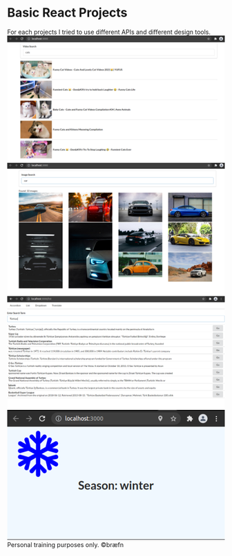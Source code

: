 # Basic React Projects
For each projects I tried to use different APIs and different design tools. 
![VidSec](https://github.com/brtkrclr/BasicReactProjects/blob/master/VideoSearch/VideoSearch.png?raw=true)
![PicSearcy](https://github.com/brtkrclr/BasicReactProjects/blob/master/PicSearch/pic.png?raw=true)
![Roogle](https://github.com/brtkrclr/BasicReactProjects/blob/master/Roogle/Roogle.png?raw=true)
![Seas](https://github.com/brtkrclr/BasicReactProjects/blob/master/Seasons/Seasons.png?raw=true)
Personal training purposes only.
©bræfn
